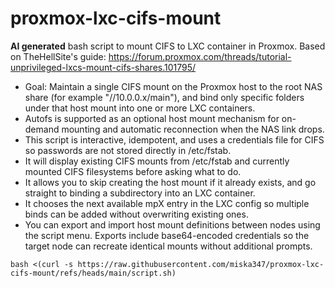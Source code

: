 # proxmox-lxc-cifs-mount
**AI generated** bash script to mount CIFS to LXC container in Proxmox. Based on TheHellSite's guide: https://forum.proxmox.com/threads/tutorial-unprivileged-lxcs-mount-cifs-shares.101795/

 - Goal: Maintain a single CIFS mount on the Proxmox host to the root NAS share (for example "//10.0.0.x/main"), and bind only specific folders under that host mount into one or more LXC containers.
 - Autofs is supported as an optional host mount mechanism for on-demand mounting and automatic reconnection when the NAS link drops.
 - This script is interactive, idempotent, and uses a credentials file for CIFS so passwords are not stored directly in /etc/fstab.
 - It will display existing CIFS mounts from /etc/fstab and currently mounted CIFS filesystems before asking what to do.
 - It allows you to skip creating the host mount if it already exists, and go straight to binding a subdirectory into an LXC container.
 - It chooses the next available mpX entry in the LXC config so multiple binds can be added without overwriting existing ones.
- You can export and import host mount definitions between nodes using the script menu. Exports include base64-encoded credentials so the target node can recreate identical mounts without additional prompts.

``bash <(curl -s https://raw.githubusercontent.com/miska347/proxmox-lxc-cifs-mount/refs/heads/main/script.sh)``
